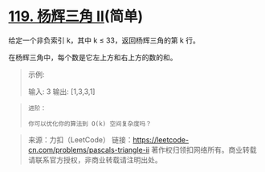 # [119. 杨辉三角 II](https://leetcode-cn.com/problems/pascals-triangle-ii/)(简单)

给定一个非负索引 k，其中 k ≤ 33，返回杨辉三角的第 k 行。



在杨辉三角中，每个数是它左上方和右上方的数的和。

> 示例:
>
> 输入: 3
> 输出: [1,3,3,1]



> `进阶：`
>
> `你可以优化你的算法到 O(k) 空间复杂度吗？`



> 来源：力扣（LeetCode）
> 链接：https://leetcode-cn.com/problems/pascals-triangle-ii
> 著作权归领扣网络所有。商业转载请联系官方授权，非商业转载请注明出处。
